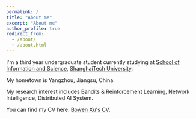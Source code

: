 ```yaml
---
permalink: /
title: "About me"
excerpt: "About me"
author_profile: true
redirect_from: 
  - /about/
  - /about.html
---
```

I'm a third year undergraduate student currently studying at [School of Information and Science](https://sist.shanghaitech.edu.cn/), [ShanghaiTech University](https://www.shanghaitech.edu.cn/).

My hometown is Yangzhou, Jiangsu, China.

My research interest includes Bandits & Reinforcement Learning, Network Intelligence, Distributed AI System.

You can find my CV here: [Bowen Xu&#39;s CV](https://xubowen0816.github.io/bowen-xu.github.io/assets/Bowen_Xu__ShanghaiTech__CS.pdf).
